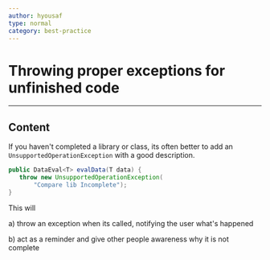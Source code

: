 ```yaml
---
author: hyousaf
type: normal
category: best-practice
---
```


# Throwing proper exceptions for unfinished code


---

## Content

If you haven't completed a library or class, its often better to add an `UnsupportedOperationException` with a good description. 

```java
public DataEval<T> evalData(T data) {
   throw new UnsupportedOperationException(
       "Compare lib Incomplete");
}
```

This will

a) throw an exception when its called, notifying the user what's happened

b) act as a reminder and give other people awareness why it is not complete
